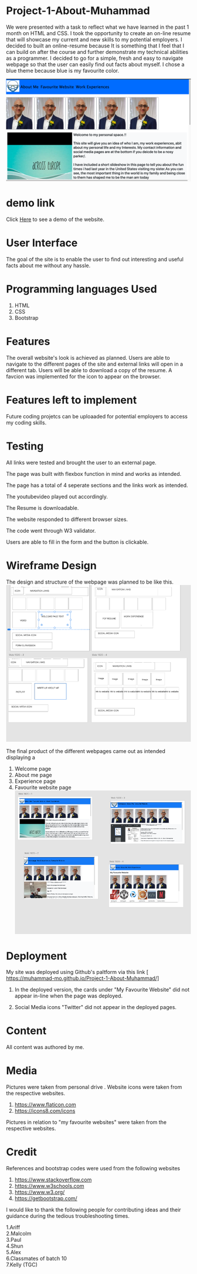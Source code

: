 # Project-1-About-Muhammad
We were presented with a task to reflect what we have learned in the past 1 month on HTML and CSS.
I took the opportunity to create an on-line resume that will showcase my current and new skills to my potential employers. 
I decided to built an online-resume because It is something that I feel that I can build on after the course and further demonstrate my technical abilities as a programmer.
I decided to go for a simple, fresh and easy to navigate webpage so that the user can easily find out facts about myself. I chose a blue theme because blue is my favourite color.

![picture](image/screenshot.png)

# demo link

Click <a href="https://muhammad-mo.github.io/Project-1-About-Muhammad/" target="blank">Here</a> to see a demo of the website.

# User Interface
The goal of the site is to enable the user to find out interesting and useful facts about me without any hassle.

# Programming languages Used

1. HTML
2. CSS
3. Bootstrap 

# Features
The overall website's look is achieved as planned. 
Users are able to navigate to the different pages of the site and external links will open in a different tab.
Users will be able to download a copy of the resume.
A favcion was implemented for the icon to appear on the browser.

# Features left to implement

Future coding projetcs can be uploaaded for potential employers to  access my coding skills.

# Testing


All links were tested and brought the user to an external page.

The page was built with flexbox function in mind and works as intended.

The page has a total of 4 seperate sections and the links work as intended.

The youtubevideo played out accordingly.

The Resume is downloadable.

The website responded to different browser sizes.

The code went through W3 validator.

Users are able to fill in the form and the button is clickable.

# Wireframe Design

The design and structure of the webpage was planned to be like this. 
![picture](image/originalwireframe.png)

The final product of the different webpages came out as intended displaying a
1) Welcome page
2) About me page
3) Experience page
4) Favourite website page
![picture](image/wireframe.png)


# Deployment
My site was deployed using Github's paltform via this link
[ https://muhammad-mo.github.io/Project-1-About-Muhammad/]

1)  In the deployed version, the cards under "My Favourite Website" did not appear in-line when
the page was deployed.

2) Social Media icons "Twitter" did not appear in the deployed pages.
# Content
All content was authored by me.

# Media
Pictures were taken from personal drive .
Website icons were taken from the respective websites.
1) https://www.flaticon.com </br>
2) https://icons8.com/icons

Pictures in relation to "my favourite websites" were taken from the respective websites.

# Credit
References and bootstrap codes were used from the following websites

1. https://www.stackoverflow.com
2. https://www.w3schools.com
3. https://www.w3.org/
4. https://getbootstrap.com/

I would like to thank the following people for contributing ideas and their guidance
during the tedious troubleshooting times.

1.Ariff</br>
2.Malcolm</br>
3.Paul</br>
4.Shun</br>
5.Alex</br>
6.Classmates of batch 10</br>
7.Kelly (TGC)




